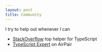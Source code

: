 ```yaml
---
layout: post
title: Community
---
```

I try to help out whenever I can

* [StackOverflow](http://stackoverflow.com/tags/typescript/topusers) top helper for TypeScript
* [TypeScript Expert](https://www.airpair.com/typescript/expert-basarat) on AirPair
